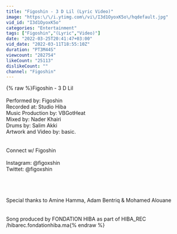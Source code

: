 ```yaml
---
title: "Figoshin - 3 D Lil (Lyric Video)"
image: "https:\/\/i.ytimg.com\/vi\/I3d1OyoxK5o\/hqdefault.jpg"
vid_id: "I3d1OyoxK5o"
categories: "Entertainment"
tags: ["Figoshin","(Lyric","Video)"]
date: "2022-03-25T20:41:47+03:00"
vid_date: "2022-03-11T18:55:10Z"
duration: "PT3M44S"
viewcount: "282754"
likeCount: "25113"
dislikeCount: ""
channel: "Figoshin"
---
```

{% raw %}Figoshin - 3 D Lil<br /><br />Performed by: Figoshin<br />Recorded at: Studio Hiba<br />Music Production by: VBGotHeat<br />Mixed by: Nader Khairi<br />Drums by: Salim Akki<br />Artwork and Video by: basic.<br /><br /><br />Connect w/ Figoshin<br /><br />Instagram: @figoxshin<br />Twittet: @figoxshin<br /><br /><br /><br /><br />Special thanks to Amine Hamma, Adam Bentriq &amp; Mohamed Alouane<br /><br /><br />Song produced by FONDATION HIBA as part of HIBA_REC /hibarec.fondationhiba.ma{% endraw %}
